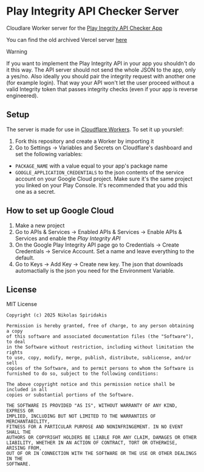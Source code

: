 # Play Integrity API Checker Server
Cloudlare Worker server for the [Play Inegrity API Checker App](https://github.com/1nikolas/play-integrity-checker-app/)

You can find the old archived Vercel server [here](https://github.com/1nikolas/play-integrity-checker-server-vercel)

> [!WARNING]
> If you want to implement the Play Integrity API in your app you shouldn't do it this way. The API server should not send the whole JSON to the app, only a yes/no. Also ideally you should pair the integrity request with another one (for example login). That way your API won't let the user proceed without a valid Integrity token that passes integrity checks (even if your app is reverse engineered).

## Setup
The server is made for use in [Cloudflare Workers](https://workers.cloudflare.com/). To set it up yourslef:
1) Fork this repository and create a Worker by importing it
2) Go to Settings -> Variables and Secrets on Cloudflare's dashboard and set the following variables:
- `PACKAGE_NAME` with a value equal to your app's package name
- `GOOGLE_APPLICATION_CREDENTIALS` to the json contents of the service account on your Google Cloud project. Make sure it's the same project you linked on your Play Console. It's recommended that you add this one as a secret.

## How to set up Google Cloud
1) Make a new project
2) Go to APIs & Services -> Enabled APIs & Services -> Enable APIs & Services and enable the *Play Integrity API*
3) On the Google Play Integrity API page go to Credentials -> Create Credentials -> Service Account. Set a name and leave everything to the default.
4) Go to Keys -> Add Key -> Create new key. The json that downloads automactially is the json you need for the Environment Variable.

## License

MIT License

```
Copyright (c) 2025 Nikolas Spiridakis

Permission is hereby granted, free of charge, to any person obtaining a copy
of this software and associated documentation files (the "Software"), to deal
in the Software without restriction, including without limitation the rights
to use, copy, modify, merge, publish, distribute, sublicense, and/or sell
copies of the Software, and to permit persons to whom the Software is
furnished to do so, subject to the following conditions:

The above copyright notice and this permission notice shall be included in all
copies or substantial portions of the Software.

THE SOFTWARE IS PROVIDED "AS IS", WITHOUT WARRANTY OF ANY KIND, EXPRESS OR
IMPLIED, INCLUDING BUT NOT LIMITED TO THE WARRANTIES OF MERCHANTABILITY,
FITNESS FOR A PARTICULAR PURPOSE AND NONINFRINGEMENT. IN NO EVENT SHALL THE
AUTHORS OR COPYRIGHT HOLDERS BE LIABLE FOR ANY CLAIM, DAMAGES OR OTHER
LIABILITY, WHETHER IN AN ACTION OF CONTRACT, TORT OR OTHERWISE, ARISING FROM,
OUT OF OR IN CONNECTION WITH THE SOFTWARE OR THE USE OR OTHER DEALINGS IN THE
SOFTWARE.
```
